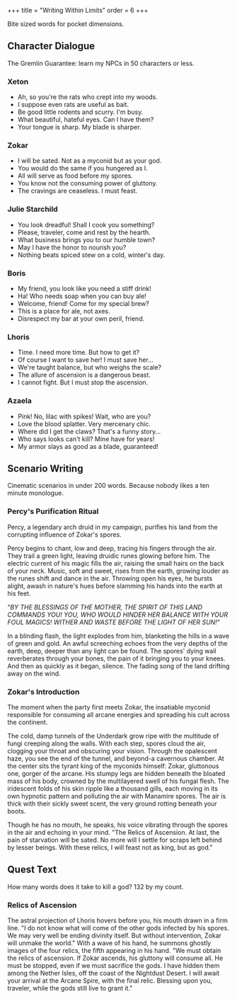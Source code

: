 +++
title = "Writing Within Limits"
order = 6
+++

Bite sized words for pocket dimensions.

## Character Dialogue
The Gremlin Guarantee: learn my NPCs in 50 characters or less.
### Xeton
- Ah, so you're the rats who crept into my woods.
- I suppose even rats are useful as bait.
- Be good little rodents and scurry. I'm busy.
- What beautiful, hateful eyes. Can I have them?
- Your tongue is sharp. My blade is sharper.
### Zokar
- I will be sated. Not as a myconid but as your god.
- You would do the same if you hungered as I.
- All will serve as food before my spores.
- You know not the consuming power of gluttony.
- The cravings are ceaseless. I must feast.
### Julie Starchild
- You look dreadful! Shall I cook you something?
- Please, traveler, come and rest by the hearth.
- What business brings you to our humble town?
- May I have the honor to nourish you?
- Nothing beats spiced stew on a cold, winter's day.
### Boris
- My friend, you look like you need a stiff drink!
- Ha! Who needs soap when you can buy ale!
- Welcome, friend! Come for my special brew?
- This is a place for ale, not axes.
- Disrespect my bar at your own peril, friend.
### Lhoris
- Time. I need more time. But how to get it?
- Of course I want to save her! I must save her...
- We're taught balance, but who weighs the scale?
- The allure of ascension is a dangerous beast.
- I cannot fight. But I must stop the ascension.
### Azaela
- Pink! No, lilac with spikes! Wait, who are you?
- Love the blood splatter. Very mercenary chic.
- Where did I get the claws? That's a funny story...
- Who says looks can't kill? Mine have for years!
- My armor slays as good as a blade, guaranteed!

## Scenario Writing

Cinematic scenarios in under 200 words. Because nobody likes a ten minute monologue.

### Percy's Purification Ritual
Percy, a legendary arch druid in my campaign, purifies his land from the corrupting influence of Zokar's spores.

Percy begins to chant, low and deep, tracing his fingers through the air. They trail a green light, leaving druidic runes glowing before him. The electric current of his magic fills the air, raising the small hairs on the back of your neck. Music, soft and sweet, rises from the earth, growing louder as the runes shift and dance in the air. Throwing open his eyes, he bursts alight, awash in nature's hues before slamming his hands into the earth at his feet.

“*BY THE BLESSINGS OF THE MOTHER, THE SPIRIT OF THIS LAND COMMANDS YOU! YOU, WHO WOULD HINDER HER BALANCE WITH YOUR FOUL MAGICS! WITHER AND WASTE BEFORE THE LIGHT OF HER SUN!*”

In a blinding flash, the light explodes from him, blanketing the hills in a wave of green and gold. An awful screeching echoes from the very depths of the earth, deep, deeper than any light can be found. The spores' dying wail reverberates through your bones, the pain of it bringing you to your knees. And then as quickly as it began, silence. The fading song of the land drifting away on the wind.

### Zokar's Introduction
The moment when the party first meets Zokar, the insatiable myconid responsible for consuming all arcane energies and spreading his cult across the continent.

The cold, damp tunnels of the Underdark grow ripe with the multitude of fungi creeping along the walls. With each step, spores cloud the air, clogging your throat and obscuring your vision. Through the opalescent haze, you see the end of the tunnel, and beyond-a cavernous chamber. At the center sits the tyrant king of the myconids himself: Zokar, gluttonous one, gorger of the arcane. His stumpy legs are hidden beneath the bloated mass of his body, crowned by the multilayered swell of his fungal flesh. The iridescent folds of his skin ripple like a thousand gills, each moving in its own hypnotic pattern and polluting the air with Manamire spores. The air is thick with their sickly sweet scent, the very ground rotting beneath your boots.

Though he has no mouth, he speaks, his voice vibrating through the spores in the air and echoing in your mind. "The Relics of Ascension. At last, the pain of starvation will be sated. No more will I settle for scraps left behind by lesser beings. With these relics, I will feast not as king, but as god."

## Quest Text

How many words does it take to kill a god? 132 by my count.
### Relics of Ascension

The astral projection of Lhoris hovers before you, his mouth drawn in a firm line. "I do not know what will come of the other gods infected by his spores. We may very well be ending divinity itself. But without intervention, Zokar will unmake the world." With a wave of his hand, he summons ghostly images of the four relics, the fifth appearing in his hand. "We must obtain the relics of ascension. If Zokar ascends, his gluttony will consume all. He must be stopped, even if we must sacrifice the gods. I have hidden them among the Nether Isles, off the coast of the Nightdust Desert. I will await your arrival at the Arcane Spire, with the final relic. Blessing upon you, traveler, while the gods still live to grant it."
